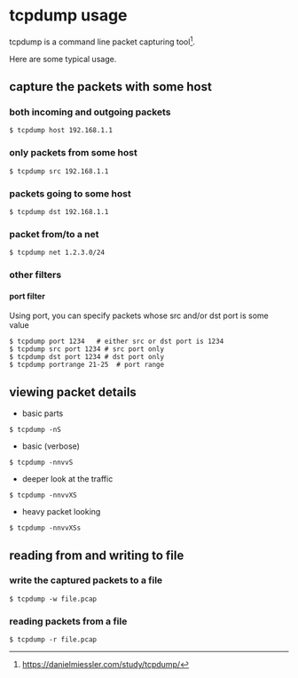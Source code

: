 # tcpdump usage

tcpdump is a command line packet capturing tool[^1].

Here are some typical usage.

## capture the packets with some host

### both incoming and outgoing packets

```
$ tcpdump host 192.168.1.1
```

### only packets from some host

```
$ tcpdump src 192.168.1.1
```

### packets going to some host

```
$ tcpdump dst 192.168.1.1
```

### packet from/to a net

```
$ tcpdump net 1.2.3.0/24
```

### other filters

#### port filter

Using port, you can specify packets whose src and/or dst port is some value

```
$ tcpdump port 1234   # either src or dst port is 1234
$ tcpdump src port 1234 # src port only
$ tcpdump dst port 1234 # dst port only
$ tcpdump portrange 21-25  # port range
```

## viewing packet details

- basic parts

```
$ tcpdump -nS
```

- basic (verbose)

```
$ tcpdump -nnvvS
```

- deeper look at the traffic

```
$ tcpdump -nnvvXS
```

- heavy packet looking

```
$ tcpdump -nnvvXSs
```


## reading from and writing to file

### write the captured packets to a file

```
$ tcpdump -w file.pcap
```

### reading packets from a file

```
$ tcpdump -r file.pcap
```

[^1]: https://danielmiessler.com/study/tcpdump/
